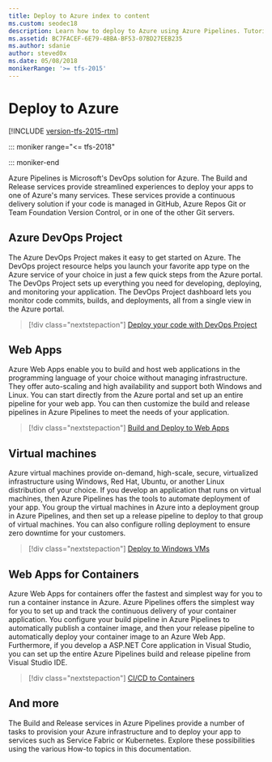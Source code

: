 ```yaml
---
title: Deploy to Azure index to content
ms.custom: seodec18
description: Learn how to deploy to Azure using Azure Pipelines. Tutorials, references, and other documentation.  
ms.assetid: BC7FACEF-6E79-4BBA-BF53-07BD27EEB235  
ms.author: sdanie
author: steved0x
ms.date: 05/08/2018
monikerRange: '>= tfs-2015'
---
```


# Deploy to Azure

[!INCLUDE [version-tfs-2015-rtm](includes/version-tfs-2015-rtm.md)]

::: moniker range="<= tfs-2018"


::: moniker-end

Azure Pipelines is Microsoft's DevOps solution for Azure. The Build and Release services provide streamlined experiences to deploy your apps to one of Azure's many services. These services provide a continuous delivery solution if your code is managed in GitHub, Azure Repos Git or Team Foundation Version Control, or in one of the other Git servers.

## Azure DevOps Project

The Azure DevOps Project makes it easy to get started on Azure. The DevOps project resource helps you launch your favorite app type on the Azure service of your choice in just a few quick steps from the Azure portal. The DevOps Project sets up everything you need for developing, deploying, and monitoring your application. The DevOps Project dashboard lets you monitor code commits, builds, and deployments, all from a single view in the Azure portal.

> [!div class="nextstepaction"]
> [Deploy your code with DevOps Project](/azure/devops-project/azure-devops-project-github)

## Web Apps

Azure Web Apps enable you to build and host web applications in the programming language of your choice without managing infrastructure. They offer auto-scaling and high availability and support both Windows and Linux. You can start directly from the Azure portal and set up an entire pipeline for your web app. You can then customize the build and release pipelines in Azure Pipelines to meet the needs of your application.

> [!div class="nextstepaction"]
> [Build and Deploy to Web Apps](targets/webapp.md)

## Virtual machines

Azure virtual machines provide on-demand, high-scale, secure, virtualized infrastructure using Windows, Red Hat, Ubuntu, or another Linux distribution of your choice. If you develop an application that runs on virtual machines, then Azure Pipelines has the tools to automate deployment of your app. You group the virtual machines in Azure into a deployment group in Azure Pipelines, and then set up a release pipeline to deploy to that group of virtual machines. You can also configure rolling deployment to ensure zero downtime for your customers.

> [!div class="nextstepaction"]
> [Deploy to Windows VMs](apps/cd/deploy-webdeploy-iis-deploygroups.md)

## Web Apps for Containers

Azure Web Apps for containers offer the fastest and simplest way for you to run a container instance in Azure. Azure Pipelines offers the simplest way for you to set up and track the continuous delivery of your container application. You configure your build pipeline in Azure Pipelines to automatically publish a container image, and then your release pipeline to automatically deploy your container image to an Azure Web App. Furthermore, if you develop a ASP.NET Core application in Visual Studio, you can set up the entire Azure Pipelines build and release pipeline from Visual Studio IDE.

> [!div class="nextstepaction"]
> [CI/CD to Containers](apps/cd/deploy-docker-webapp.md)

## And more

The Build and Release services in Azure Pipelines provide a number of tasks to provision your Azure infrastructure and to deploy your app to services such as Service Fabric or Kubernetes. Explore these possibilities using the various How-to topics in this documentation.

